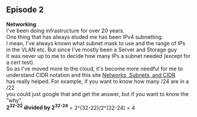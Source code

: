 ## Episode 2
**Networking**  
I've been doing infrastructure for over 20 years.  
One thing that has always eluded me has been IPv4 subnetting.  
I mean, I've always known what subnet mask to use and the range of IPs  
in the VLAN etc.  But since I've mostly been a Server and Storage guy  
it was never up to me to decide how many IPs a subnet needed (except for a cert test).  
So as I've moved more to the cloud, it's become more needful for me to  
understand CIDR notation and this site [Networks, Subnets, and CIDR](https://erikberg.com/notes/networks.html)  
has really helped.  For example, if you want to know how many /24 are in a /22  
you could just google that and get the answer, but if you want to know the "why",  
__2<sup>32-22</sup> divided by 2<sup>32-24</sup>__ = 2^(32-22)/2^(32-24) = 4 
